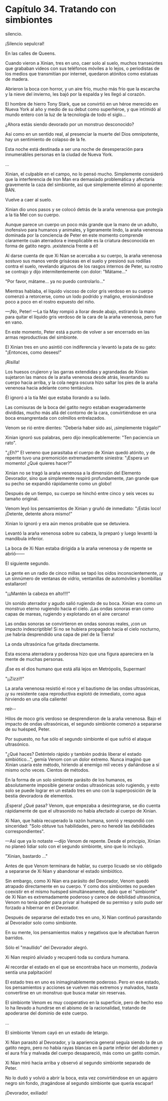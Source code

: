 
# Capítulo 34. Tratando con simbiontes


silencio.

¡Silencio sepulcral!

En las calles de Queens.

Cuando vieron a Xinian, tres en uno, caer solo al suelo, muchos transeúntes que grababan videos con sus teléfonos móviles a lo lejos, o periodistas de los medios que transmitían por internet, quedaron atónitos como estatuas de madera.

Abrieron la boca con horror, y un aire frío, mucho más frío que la escarcha y la nieve del invierno, les bajó por la espalda y les llegó al corazón.

El hombre de hierro Tony Stark, que se convirtió en un héroe merecido en Nueva York al año y medio de su debut como superhéroe, y que intimidó al mundo entero con la luz de la tecnología de todo el siglo...

¿Ahora estás siendo devorado por un monstruo desconocido?

Así como en un sentido real, al presenciar la muerte del Dios omnipotente, hay un sentimiento de colapso de la fe.

Esta noche está destinada a ser una noche de desesperación para innumerables personas en la ciudad de Nueva York.

…

Xinian, el culpable en el campo, no lo pensó mucho. Simplemente consideró que la interferencia de Iron Man era demasiado problemática y afectaría gravemente la caza del simbionte, así que simplemente eliminó al oponente: BAN.

Vuelve a caer al suelo.

Xinian dio unos pasos y se colocó detrás de la araña venenosa que protegía a la tía Mei con su cuerpo.

Aunque parece un cuerpo un poco más grande que la mano de un adulto, inofensivo para humanos y animales, y ligeramente lindo, la araña venenosa dominada por la conciencia de Peter en este momento comprende claramente cuán aterradora e inexplicable es la criatura desconocida en forma de gatito negro. ¡existencia frente a él!

Al darse cuenta de que Xi Nian se acercaba a su cuerpo, la araña venenosa sostuvo sus manos verde grisáceas en el suelo y presionó sus rodillas contra el suelo, revelando algunos de los rasgos internos de Peter, su rostro se contrajo y dijo intermitentemente con dolor: "Mátame..."

"Por favor, mátame... ya no puedo controlarlo..."

Mientras hablaba, el líquido viscoso de color gris verdoso en su cuerpo comenzó a retorcerse, como un lodo podrido y maligno, erosionándose poco a poco en el rostro expuesto del niño.

—¡No, Peter! —La tía May rompió a llorar desde abajo, estirando la mano para quitar el líquido gris verdoso de la cara de la araña venenosa, pero fue en vano.

En este momento, Peter está a punto de volver a ser encerrado en las armas reproductivas del simbionte.

El Xinian tres en uno asintió con indiferencia y levantó la pata de su gato: "¡Entonces, como desees!"

¡Risilla!

Los huesos crujieron y las garras extendidas y agrandadas de Xinian sujetaron las manos de la araña venenosa desde atrás, levantando su cuerpo hacia arriba, y la cola negra oscura hizo saltar los pies de la araña venenosa hacia adelante como tentáculos.

Él ignoró a la tía Mei que estaba llorando a su lado.

Las comisuras de la boca del gatito negro estaban exageradamente divididas, mucho más allá del contorno de la cara, convirtiéndose en una boca ensangrentada con colmillos entrelazados.

Venom se rió entre dientes: "Debería haber sido así, ¡simplemente trágalo!"

Xinian ignoró sus palabras, pero dijo inexplicablemente: "Ten paciencia un rato".

"¿Eh?" El veneno que parasitaba el cuerpo de Xinian quedó atónito, y de repente tuvo una premonición extremadamente siniestra: "¡Espera un momento! ¿Qué quieres hacer?"

Xinian no se tragó la araña venenosa a la dimensión del Elemento Devorador, sino que simplemente respiró profundamente, ¡tan grande que su pecho se expandió rápidamente como un globo!

Después de un tiempo, su cuerpo se hinchó entre cinco y seis veces su tamaño original.

Venom leyó los pensamientos de Xinian y gruñó de inmediato: "¡Estás loco! ¡Detente, detente ahora mismo!"

Xinian lo ignoró y era aún menos probable que se detuviera.

Levantó la araña venenosa sobre su cabeza, la preparó y luego levantó la mandíbula inferior.

La boca de Xi Nian estaba dirigida a la araña venenosa y de repente se abrió——

El siguiente segundo.

La gente en un radio de cinco millas se tapó los oídos inconscientemente, ¡y un sinnúmero de ventanas de vidrio, ventanillas de automóviles y bombillas estallaron!

"¡¡¡Mantén la cabeza en alto!!!!"

Un sonido aterrador y agudo salió rugiendo de su boca. Xinian era como un monstruo eterno rugiendo hacia el cielo. ¡Las ondas sonoras eran como capas de mareas, rugiendo y explotando en el aire cercano!

Las ondas sonoras se convirtieron en ondas sonoras reales, ¡con un impacto indescriptible! Si no se hubiera propagado hacia el cielo nocturno, ¡se habría desprendido una capa de piel de la Tierra!

La onda ultrasónica fue gritada directamente.

Esta escena aterradora y poderosa hizo que una figura apareciera en la mente de muchas personas.

¡Ése es el dios humano que está allá lejos en Metrópolis, Superman!

"¡¡Zizzi!!"

La araña venenosa resistió el roce y el bautismo de las ondas ultrasónicas, ¡y su resistente capa reproductiva explotó de inmediato, como agua hirviendo en una olla caliente!

reír--

Hilos de moco gris verdoso se desprendieron de la araña venenosa. Bajo el impacto de ondas ultrasónicas, el segundo simbionte comenzó a separarse de su huésped, Peter.

Por supuesto, no fue sólo el segundo simbionte el que sufrió el ataque ultrasónico.

"¿Qué haces? Deténtelo rápido y también podrás liberar el estado simbiótico...", gemía Venom con un dolor extremo. Nunca imaginó que Xinian usaría este método, hiriendo al enemigo mil veces y dañándose a sí mismo ocho veces. Cientos de métodos.

En la forma de un solo simbionte parásito de los humanos, es absolutamente imposible generar ondas ultrasónicas solo rugiendo, y esto solo se puede lograr en un estado tres en uno con la superposición de la bestia devoradora de elementos.

¡Espera! ¿Qué pasa? Venom, que empezaba a desintegrarse, se dio cuenta rápidamente de que el ultrasonido no había afectado al cuerpo de Xinian.

Xi Nian, que había recuperado la razón humana, sonrió y respondió con sinceridad: "Solo obtuve tus habilidades, pero no heredé las debilidades correspondientes".

—Así que ya lo notaste —dijo Venom de repente. Desde el principio, Xinian no planeó lidiar solo con el segundo simbionte, sino que lo incluyó.

"Xinian, bastardo ..."

Antes de que Venom terminara de hablar, su cuerpo licuado se vio obligado a separarse de Xi Nian y abandonar el estado simbiótico.

Sin embargo, como Xi Nian era parásito del Devorador, Venom quedó atrapado directamente en su cuerpo. Y como dos simbiontes no pueden coexistir en el mismo huésped simultáneamente, dado que el "simbionte" de Xi Nian es extremadamente poderoso y carece de debilidad ultrasónica, Venom no tenía poder para privar al huésped de su permiso y solo pudo ser forzado a hibernar en el Devorador.

Después de separarse del estado tres en uno, Xi Nian continuó parasitando al Devorador solo como simbionte.

En su mente, los pensamientos malos y negativos que le afectaban fueron barridos.

Sólo el "maullido" del Devorador alegró.

Xi Nian respiró aliviado y recuperó toda su cordura humana.

Al recordar el estado en el que se encontraba hace un momento, ¡todavía sentía una palpitación!

El estado tres en uno es inimaginablemente poderoso. Pero en ese estado, los pensamientos y acciones se vuelven más extremos y malvados, hasta convertirse en un monstruo que busca matar sin reservas.

El simbionte Venom es muy cooperativo en la superficie, pero de hecho eso lo ha llevado a hundirse en el abismo de la racionalidad, tratando de apoderarse del dominio de este cuerpo.

...

El simbionte Venom cayó en un estado de letargo.

Xi Nian parasitó al Devorador, y la apariencia general seguía siendo la de un gatito negro, pero no había rayas blancas en la parte inferior del abdomen y el aura fría y malvada del cuerpo desapareció, más como un gatito común.

Xi Nian miró hacia arriba y observó al segundo simbionte separado de Peter.

No lo dudó y volvió a abrir la boca, esta vez convirtiéndose en un agujero negro sin fondo, ¡tragándose al segundo simbionte que quería escapar!

¡Devorador, exiliado!